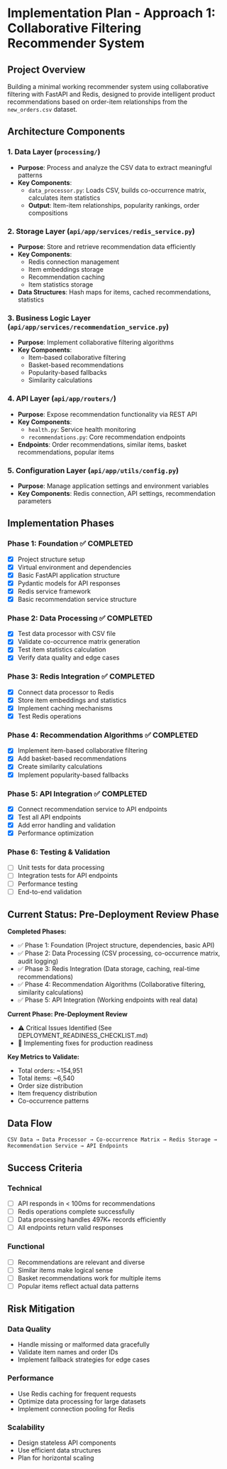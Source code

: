 # Implementation Plan - Approach 1: Collaborative Filtering Recommender System

## Project Overview
Building a minimal working recommender system using collaborative filtering with FastAPI and Redis, designed to provide intelligent product recommendations based on order-item relationships from the `new_orders.csv` dataset.

## Architecture Components

### 1. **Data Layer** (`processing/`)
- **Purpose**: Process and analyze the CSV data to extract meaningful patterns
- **Key Components**:
  - `data_processor.py`: Loads CSV, builds co-occurrence matrix, calculates item statistics
  - **Output**: Item-item relationships, popularity rankings, order compositions

### 2. **Storage Layer** (`api/app/services/redis_service.py`)
- **Purpose**: Store and retrieve recommendation data efficiently
- **Key Components**:
  - Redis connection management
  - Item embeddings storage
  - Recommendation caching
  - Item statistics storage
- **Data Structures**: Hash maps for items, cached recommendations, statistics

### 3. **Business Logic Layer** (`api/app/services/recommendation_service.py`)
- **Purpose**: Implement collaborative filtering algorithms
- **Key Components**:
  - Item-based collaborative filtering
  - Basket-based recommendations
  - Popularity-based fallbacks
  - Similarity calculations

### 4. **API Layer** (`api/app/routers/`)
- **Purpose**: Expose recommendation functionality via REST API
- **Key Components**:
  - `health.py`: Service health monitoring
  - `recommendations.py`: Core recommendation endpoints
- **Endpoints**: Order recommendations, similar items, basket recommendations, popular items

### 5. **Configuration Layer** (`api/app/utils/config.py`)
- **Purpose**: Manage application settings and environment variables
- **Key Components**: Redis connection, API settings, recommendation parameters

## Implementation Phases

### Phase 1: Foundation ✅ COMPLETED
- [x] Project structure setup
- [x] Virtual environment and dependencies
- [x] Basic FastAPI application structure
- [x] Pydantic models for API responses
- [x] Redis service framework
- [x] Basic recommendation service structure

### Phase 2: Data Processing ✅ COMPLETED
- [x] Test data processor with CSV file
- [x] Validate co-occurrence matrix generation
- [x] Test item statistics calculation
- [x] Verify data quality and edge cases

### Phase 3: Redis Integration ✅ COMPLETED
- [x] Connect data processor to Redis
- [x] Store item embeddings and statistics
- [x] Implement caching mechanisms
- [x] Test Redis operations

### Phase 4: Recommendation Algorithms ✅ COMPLETED
- [x] Implement item-based collaborative filtering
- [x] Add basket-based recommendations
- [x] Create similarity calculations
- [x] Implement popularity-based fallbacks

### Phase 5: API Integration ✅ COMPLETED
- [x] Connect recommendation service to API endpoints
- [x] Test all API endpoints
- [x] Add error handling and validation
- [x] Performance optimization

### Phase 6: Testing & Validation
- [ ] Unit tests for data processing
- [ ] Integration tests for API endpoints
- [ ] Performance testing
- [ ] End-to-end validation

## Current Status: Pre-Deployment Review Phase

**Completed Phases:**
- ✅ Phase 1: Foundation (Project structure, dependencies, basic API)
- ✅ Phase 2: Data Processing (CSV processing, co-occurrence matrix, audit logging)
- ✅ Phase 3: Redis Integration (Data storage, caching, real-time recommendations)
- ✅ Phase 4: Recommendation Algorithms (Collaborative filtering, similarity calculations)
- ✅ Phase 5: API Integration (Working endpoints with real data)

**Current Phase: Pre-Deployment Review**
- ⚠️ Critical Issues Identified (See DEPLOYMENT_READINESS_CHECKLIST.md)
- 🔄 Implementing fixes for production readiness

**Key Metrics to Validate:**
- Total orders: ~154,951
- Total items: ~6,540
- Order size distribution
- Item frequency distribution
- Co-occurrence patterns

## Data Flow

```
CSV Data → Data Processor → Co-occurrence Matrix → Redis Storage → Recommendation Service → API Endpoints
```

## Success Criteria

### Technical
- [ ] API responds in < 100ms for recommendations
- [ ] Redis operations complete successfully
- [ ] Data processing handles 497K+ records efficiently
- [ ] All endpoints return valid responses

### Functional
- [ ] Recommendations are relevant and diverse
- [ ] Similar items make logical sense
- [ ] Basket recommendations work for multiple items
- [ ] Popular items reflect actual data patterns

## Risk Mitigation

### Data Quality
- Handle missing or malformed data gracefully
- Validate item names and order IDs
- Implement fallback strategies for edge cases

### Performance
- Use Redis caching for frequent requests
- Optimize data processing for large datasets
- Implement connection pooling for Redis

### Scalability
- Design stateless API components
- Use efficient data structures
- Plan for horizontal scaling
